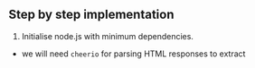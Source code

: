 ## Step by step implementation

1. Initialise node.js with minimum dependencies.
  - we will need `cheerio` for parsing HTML responses to extract <title> tags and email addresses from the response body.
2. Add test files based on test challenge
  - no brackets
  - basic square brackets
  - multiple urls
  - nested brackets
  - irregular brackets
  - escape characters
  - duplicates (If we encounter an url multiple times during parsing, it should be ignored after the first time.)
3. Add `index.js` to abstract the input/output logic from the actual url parsing
  - Check for bad script calling and non existing bracket content
4. Add `url-parser.js`
  - 1st implement very basic check for content with brackets + added tests
  - add extract url logic which returns only the last url
